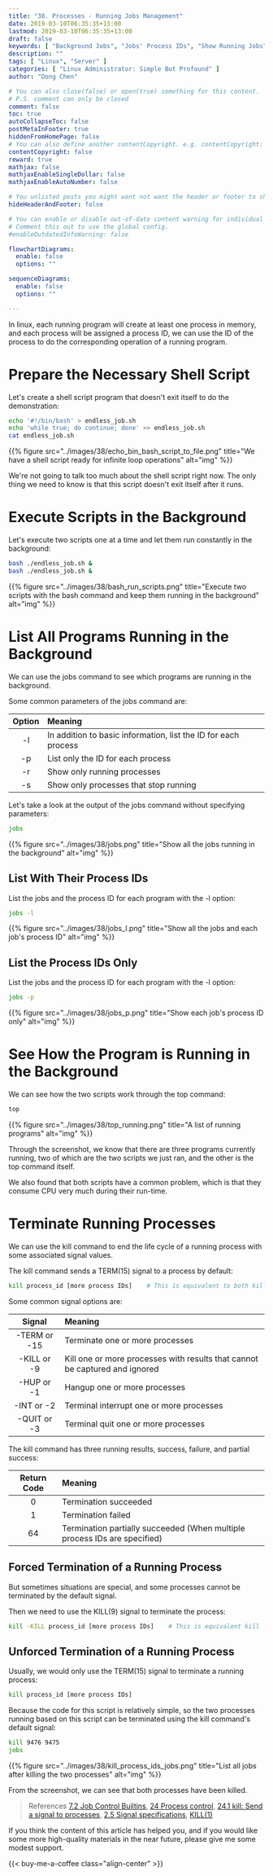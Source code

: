 ```yaml
---
title: "38. Processes - Running Jobs Management"
date: 2019-03-10T06:35:35+13:00
lastmod: 2019-03-10T06:35:35+13:00
draft: false
keywords: [ "Background Jobs", "Jobs' Process IDs", "Show Running Jobs", "Terminate a Running Job", "Force Termination of a Running Job", "Unforced Termination of the Running Jobs" ]
description: ""
tags: [ "Linux", "Server" ]
categories: [ "Linux Administrator: Simple But Profound" ]
author: "Dong Chen"

# You can also close(false) or open(true) something for this content.
# P.S. comment can only be closed
comment: false
toc: true
autoCollapseToc: false
postMetaInFooter: true
hiddenFromHomePage: false
# You can also define another contentCopyright. e.g. contentCopyright: "This is another copyright."
contentCopyright: false
reward: true
mathjax: false
mathjaxEnableSingleDollar: false
mathjaxEnableAutoNumber: false

# You unlisted posts you might want not want the header or footer to show
hideHeaderAndFooter: false

# You can enable or disable out-of-date content warning for individual post.
# Comment this out to use the global config.
#enableOutdatedInfoWarning: false

flowchartDiagrams:
  enable: false
  options: ""

sequenceDiagrams: 
  enable: false
  options: ""

---
```


In linux, each running program will create at least one process in memory, and each process will be assigned a process ID, we can use the ID of the process to do the corresponding operation of a running program.

<!--more-->

# Prepare the Necessary Shell Script

Let's create a shell script program that doesn't exit itself to do the demonstration:

```bash
echo '#!/bin/bash' > endless_job.sh
echo 'while true; do continue; done' >> endless_job.sh
cat endless_job.sh
```

{{% figure src="../images/38/echo_bin_bash_script_to_file.png" title="We have a shell script ready for infinite loop operations" alt="img" %}}

We're not going to talk too much about the shell script right now. The only thing we need to know is that this script doesn't exit itself after it runs.

# Execute Scripts in the Background

Let's execute two scripts one at a time and let them run constantly in the background:

```bash
bash ./endless_job.sh &
bash ./endless_job.sh &
```

{{% figure src="../images/38/bash_run_scripts.png" title="Execute two scripts with the bash command and keep them running in the background" alt="img" %}}

# List All Programs Running in the Background

We can use the jobs command to see which programs are running in the background.

Some common parameters of the jobs command are:

| Option | Meaning |
|:-------------:|:---------------|
| -l | In addition to basic information, list the ID for each process |
| -p | List only the ID for each process |
| -r | Show only running processes |
| -s | Show only processes that stop running |

Let's take a look at the output of the jobs command without specifying parameters:

```bash
jobs
```

{{% figure src="../images/38/jobs.png" title="Show all the jobs running in the background" alt="img" %}}

## List With Their Process IDs

List the jobs and the process ID for each program with the -l option:

```bash
jobs -l
```

{{% figure src="../images/38/jobs_l.png" title="Show all the jobs and each job's process ID" alt="img" %}}

## List the Process IDs Only

List the jobs and the process ID for each program with the -l option:

```bash
jobs -p
```

{{% figure src="../images/38/jobs_p.png" title="Show each job's process ID only" alt="img" %}}

# See How the Program is Running in the Background

We can see how the two scripts work through the top command:

```bash
top
```

{{% figure src="../images/38/top_running.png" title="A list of running programs" alt="img" %}}

Through the screenshot, we know that there are three programs currently running, two of which are the two scripts we just ran, and the other is the top command itself.

We also found that both scripts have a common problem, which is that they consume CPU very much during their run-time.

# Terminate Running Processes

We can use the kill command to end the life cycle of a running process with some associated signal values.

The kill command sends a TERM(15) signal to a process by default:

```bash
kill process_id [more process IDs]    # This is equivalent to both kill -TERM and kill -15
```

Some common signal options are:

| Signal | Meaning |
|:-------------:|:---------------|
| -TERM or -15 | Terminate one or more processes |
| -KILL or -9 | Kill one or more processes with results that cannot be captured and ignored |
| -HUP or -1 | Hangup one or more processes |
| -INT or -2 | Terminal interrupt one or more processes |
| -QUIT or -3 | Terminal quit one or more processes |

The kill command has three running results, success, failure, and partial success:

| Return Code | Meaning |
|:-------------:|:---------------|
| 0 | Termination succeeded |
| 1 | Termination failed |
| 64 | Termination partially succeeded (When multiple process IDs are specified) |

## Forced Termination of a Running Process

But sometimes situations are special, and some processes cannot be terminated by the default signal.

Then we need to use the KILL(9) signal to terminate the process:

```bash
kill -KILL process_id [more process IDs]    # This is equivalent kill -9
```

## Unforced Termination of a Running Process

Usually, we would only use the TERM(15) signal to terminate a running process:

```bash
kill process_id [more process IDs]
```

Because the code for this script is relatively simple, so the two processes running based on this script can be terminated using the kill command's default signal:

```bash
kill 9476 9475
jobs
```

{{% figure src="../images/38/kill_process_ids_jobs.png" title="List all jobs after killing the two processes" alt="img" %}}

From the screenshot, we can see that both processes have been killed.

> References
> [7.2 Job Control Builtins](https://www.gnu.org/software/bash/manual/html_node/Job-Control-Builtins.html),
> [24 Process control](https://www.gnu.org/software/coreutils/manual/html_node/Process-control.html),
> [24.1 kill: Send a signal to processes](https://www.gnu.org/software/coreutils/manual/html_node/kill-invocation.html),
> [2.5 Signal specifications](https://www.gnu.org/software/coreutils/manual/html_node/Signal-specifications.html),
> [KILL(1)](http://man7.org/linux/man-pages/man1/kill.1.html)

If you think the content of this article has helped you, and if you would like some more high-quality materials in the near future, please give me some modest support.

<!-- Buy Me a Coffee Button -->
{{< buy-me-a-coffee class="align-center" >}}
